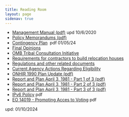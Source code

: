 ```yaml
---
title: Reading Room
layout: page
sidenav: true
---
```



* [Management Manual (pdf)]({{site.baseurl}}/assets/documents/mangement-manual/ONHIR-Management-Manual.pdf "ONHIR Management Manual") upd 10/6/2020
* [Policy Memorandums (pdf)]({{site.baseurl}}/assets/documents/mangement-manual/ONHIR-Policy-Memorandums.pdf "ONHIR Policy Statements")
* [Contingency Plan]({{site.baseurl}}/assets/documents/readingroom/Contingency-Plan.pdf)  pdf 01/05/24
* [Final Opinions]({{site.baseurl}}/policy/Final-Opinions.html)
* [OMB Tribal Consultation Initiative]({{site.baseurl}}/readingroom/OMB-Tribal-Consultation-Initiative.html "OMB_Tribal_Consultation_Initiative") 
* [Requirements for contractors to build relocation houses]({{site.baseurl}}/readingroom/Requirements-for-Contractors.html)
* [Regulations and other related documents](https://tinyurl.com/ybte9ant)
* [Current Agency Actions Regarding Eligibility]({{site.baseurl}}/eligibility/index.html)
* [ONHIR 1990 Plan Update (pdf)]({{site.baseurl}}/assets/documents/readingroom/ONHIR_1990_Plan_Update.pdf "ONHIR 1990 Plan Update") 
* [Report and Plan April 3, 1981 - Part 1 of 3 (pdf)]({{site.baseurl}}/assets/documents/readingroom/Report_and_Plan-April_3_1981_Part_1_of_3.pdf "Report and Plan April 3, 1981 - Part 1 of 3") 
* [Report and Plan April 3, 1981 - Part 2 of 3 (pdf)]({{site.baseurl}}/assets/documents/readingroom/Report_and_Plan_April_3_1981_Part_2_of_3.pdf "Report and Plan April 3, 1981 - Part 2 of 3")
* [Report and Plan April 3, 1981 - Part 3 of 3 (pdf)]({{site.baseurl}}/assets/documents/readingroom/Report_and_Plan-April_3_1981_Part_3_of_3.pdf "Report and Plan April 3, 1981 - Part 3 of 3")
* [IPv6 Policy]({{site.baseurl}}/assets/documents/readingroom/ONHIR-IPv6-Policy.pdf "ONHIR IPv6 Policy") pdf
* [EO 14019 - Promoting Acces to Voting]({{site.baseurl}}/assets/documents/readingroom/EO_14019-Access_to_Voting.pdf "EO 14019 - Promoting Access to Voting") pdf


upd: 01/10/2024
